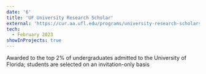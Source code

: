 ```yaml
---
date: '6'
title: 'UF University Research Scholar'
external: 'https://cur.aa.ufl.edu/programs/university-research-scholars-program/'
tech:
  - February 2023
showInProjects: true
---
```


Awarded to the top 2% of undergraduates admitted to the University of Florida;
students are selected on an invitation-only basis
